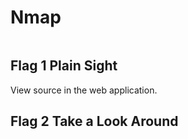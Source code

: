# Nmap
```bash

```

## Flag 1 Plain Sight
View source in the web application.

## Flag 2 Take a Look Around
